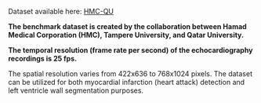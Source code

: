 Dataset available here: [HMC-QU](https://www.kaggle.com/datasets/aysendegerli/hmcqu-dataset?select=LV+Ground-truth+Segmentation+Masks)


**The benchmark dataset is created by the collaboration between Hamad Medical Corporation (HMC), Tampere University, and Qatar University.**

**The temporal resolution (frame rate per second) of the echocardiography recordings is 25 fps.**

The spatial resolution varies from 422x636 to 768x1024 pixels. The dataset can be utilized for both myocardial infarction (heart attack) detection and left ventricle wall segmentation purposes.
